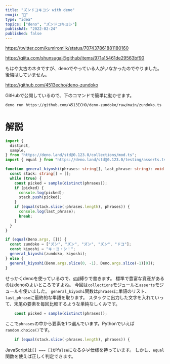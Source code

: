 ```yaml
---
title: "ズンドコキヨシ with deno"
emoji: "🦕"
type: "idea"
topics: ["deno", "ズンドコキヨシ"]
publishAt: "2022-02-24"
published: false
---
```


https://twitter.com/kumiromilk/status/707437861881180160

https://qiita.com/shunsugai@github/items/971a15461de29563bf90

もはや太古のネタですが、denoでやっている人がいなかったのでやりました。後悔はしていません。

https://github.com/4513echo/deno-zundoko

GitHubで公開しているので、下のコマンドで簡単に動かせます。

```sh
deno run https://github.com/4513ECHO/deno-zundoko/raw/main/zundoko.ts
```

# 解説

```typescript
import {
  distinct,
  sample,
} from "https://deno.land/std@0.123.0/collections/mod.ts";
import { equal } from "https://deno.land/std@0.123.0/testing/asserts.ts";

function general_kiyoshi(phrases: string[], last_phrase: string): void {
  const stack: string[] = [];
  while (true) {
    const picked = sample(distinct(phrases));
    if (picked) {
      console.log(picked);
      stack.push(picked);
    }
    if (equal(stack.slice(-phrases.length), phrases)) {
      console.log(last_phrase);
      break;
    }
  }
}

if (equal(Deno.args, [])) {
  const zundoko = ["ズン", "ズン", "ズン", "ズン", "ドコ"];
  const kiyoshi = "キ・ヨ・シ！";
  general_kiyoshi(zundoko, kiyoshi);
} else {
  general_kiyoshi(Deno.args.slice(0, -1), Deno.args.slice(-1)[0]);
}
```

せっかくdenoを使っているので、[std](https://deno.land/std)縛りで書きます。
標準で豊富な資産があるのはdenoのよいところですよね。
今回は`collections`モジュールと`asserts`モジュールを使いました。
`general_kiyoshi`関数は`phrases`に単語のリスト、`last_phrase`に最終的な単語を取ります。
スタックに出力した文字を入れていって、末尾の要素を毎回比較するような単純なしくみです。

```typescript
    const picked = sample(distinct(phrases));
```

ここで`phrases`の中から要素を1つ選んでいます。Pythonでいえば`random.choice()`です。

```typescript
    if (equal(stack.slice(-phrases.length), phrases)) {
```

JavaScriptは`[] === []`が`false`になる~~クソ~~仕様を持っています。
しかし、`equal`関数を使えば正しく判定できます。

